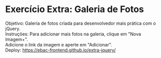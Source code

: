 # Exercício Extra: Galeria de Fotos
Objetivo: Galeria de fotos criada para desenvolvedor mais prática com o jQuery.<br>
Instruções: Para adicionar mais fotos na galeria, clique em "Nova Imagem+".<br>
Adicione o link da imagem e aperte em "Adicionar".<br>
Deploy: https://ebac-frontend.github.io/extra-jquery/
